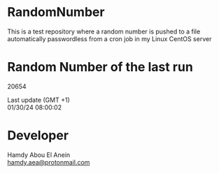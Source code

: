 # RandomNumber    
This is a test repository where a random number is pushed to a file automatically passwordless from a cron job in my Linux CentOS server    
# Random Number of the last run   
20654
      
Last update (GMT +1)    
01/30/24 08:00:02
# Developer    
Hamdy Abou El Anein   
hamdy.aea@protonmail.com
